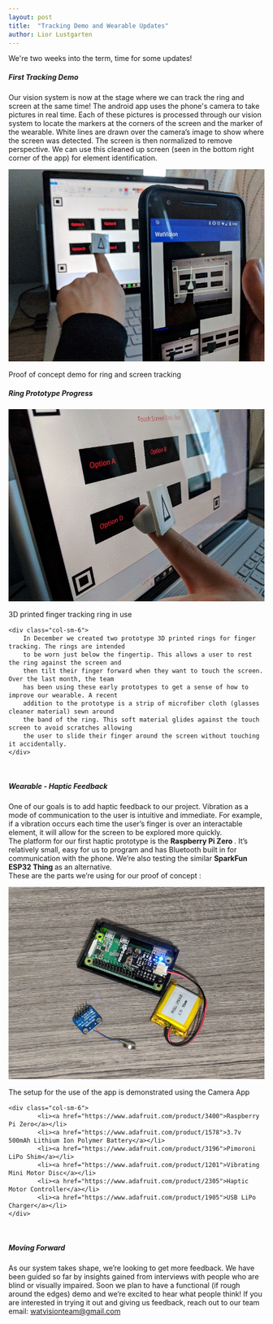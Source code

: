 ```yaml
---
layout: post
title:  "Tracking Demo and Wearable Updates"
author: Lior Lustgarten
---
```


We're two weeks into the term, time for some updates!

##### First Tracking Demo

Our vision system is now at the stage where we can track the ring and screen at the same time!
 The android app uses the phone's camera to take pictures in real time. Each of these pictures
 is processed through our vision system to locate the markers at the corners of the screen and
 the marker of the wearable. White lines are drawn over the camera’s image to show where the 
 screen was detected. The screen is then normalized to remove perspective. We can use this cleaned
 up screen (seen in the bottom right corner of the app) for element identification.

<img src="/img/BP2-tracking-demo-and-wearable-update/wearable_demo_1.jpg" alt="User holding 
their phone in their right hand and using the Watvision wearable in their left hand to explore
 the screen" class="img-responsive" />
<p>Proof of concept demo for ring and screen tracking</p>

##### Ring Prototype Progress


<div class="row">
    <div class="col-sm-6">
        <img src="/img/BP2-tracking-demo-and-wearable-update/wearable_demo_2.jpg" alt="Closeup of the prototype ring showing where it sits on the finger" class="img-responsive" />
        <p>3D printed finger tracking ring in use</p>
    </div>

    <div class="col-sm-6">
        In December we created two prototype 3D printed rings for finger tracking. The rings are intended
        to be worn just below the fingertip. This allows a user to rest the ring against the screen and 
        then tilt their finger forward when they want to touch the screen. Over the last month, the team 
        has been using these early prototypes to get a sense of how to improve our wearable. A recent 
        addition to the prototype is a strip of microfiber cloth (glasses cleaner material) sewn around 
        the band of the ring. This soft material glides against the touch screen to avoid scratches allowing 
        the user to slide their finger around the screen without touching it accidentally.
    </div>
</div>
<br/>


##### Wearable - Haptic Feedback

One of our goals is to add haptic feedback to our project. Vibration as a mode of communication 
to the user is intuitive and immediate. For example, if a vibration occurs each time the user’s 
finger is over an interactable element, it will allow for the screen to be explored more quickly.
<br/>
The platform for our first haptic prototype is the <strong> Raspberry Pi Zero </strong>. It’s 
relatively small, easy for us to program and has Bluetooth built in for communication with the 
phone. We’re also testing the similar <strong>SparkFun ESP32 Thing </strong> as an alternative.
<br/>
These are the parts we’re using for our proof of concept : 

<div class="row">
    <div class="col-sm-6">
        <img src="/img/BP2-tracking-demo-and-wearable-update/raspberry_pi_zero_battery_haptic_motor.jpg" alt="Raspberry Pi zero powered by small lipo and vibration motor with haptic driver." class="img-responsive" />
        <p>The setup for the use of the app is demonstrated using the Camera App</p>
    </div>

    <div class="col-sm-6">
            <li><a href="https://www.adafruit.com/product/3400">Raspberry Pi Zero</a></li>
            <li><a href="https://www.adafruit.com/product/1578">3.7v 500mAh Lithium Ion Polymer Battery</a></li>
            <li><a href="https://www.adafruit.com/product/3196">Pimoroni LiPo Shim</a></li>
            <li><a href="https://www.adafruit.com/product/1201">Vibrating Mini Motor Disc</a></li>
            <li><a href="https://www.adafruit.com/product/2305">Haptic Motor Controller</a></li>
            <li><a href="https://www.adafruit.com/product/1905">USB LiPo Charger</a></li>
    </div>
</div>
<br/>

##### Moving Forward
As our system takes shape, we’re looking to get more feedback. We have been guided so far by insights
 gained from interviews with people who are blind or visually impaired. Soon we plan to have a functional
 (if rough around the edges) demo and we’re excited to hear what people think! If you are interested in
 trying it out and giving us feedback, reach out to our team email: watvisionteam@gmail.com